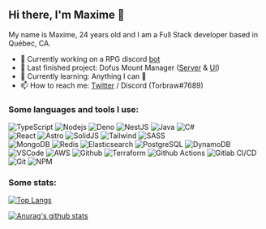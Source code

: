 ## Hi there, I'm Maxime 👋

<!--
**MaxGendron/maxgendron** using https://github.com/anuraghazra/github-readme-stats#top-languages-card
-->

My name is Maxime, 24 years old and I am a Full Stack developer based in Québec, CA. <br/>

- 🚧 Currently working on a RPG discord [bot](https://torbraw.github.io/Dbot-Website/)
- 🔭 Last finished project: Dofus Mount Manager ([Server](https://github.com/Torbraw/mount-manager-server) & [UI](https://github.com/Torbraw/mount-manager-ui))
- 🌱 Currently learning: Anything I can 🎈
- 📫 How to reach me: [Twitter](https://twitter.com/Torbraw) / Discord (Torbraw#7689)

### Some languages and tools I use:
<div>
  <img alt="TypeScript" src="https://img.shields.io/badge/-TypeScript-3178C6?style=for-the-badge&logo=TypeScript&logoColor=white" />
  <img alt="Nodejs" src="https://img.shields.io/badge/-Node.js-339933?style=for-the-badge&logo=Node.js&logoColor=white" />
  <img alt="Deno" src="https://img.shields.io/badge/-Deno-000000?style=for-the-badge&logo=Deno&logoColor=white" />
  <img alt="NestJS" src="https://img.shields.io/badge/-NestJS-E0234E?style=for-the-badge&logo=NestJS&logoColor=white" />
  <img alt="Java" src="https://img.shields.io/badge/-Java-F14C4D?style=for-the-badge&logo=Java&logoColor=white" />
  <img alt="C#" src="https://img.shields.io/badge/-C%23-239120?style=for-the-badge&logo=CSharp&logoColor=white" />
</div>
<div>
  <img alt="React" src="https://img.shields.io/badge/-React-38d0fa?style=for-the-badge&logo=React&logoColor=white" />
  <img alt="Astro" src="https://img.shields.io/badge/-Astro-FF5D01?style=for-the-badge&logo=Astro&logoColor=white" />
  <img alt="SolidJS" src="https://img.shields.io/badge/-Solid-2C4F7C?style=for-the-badge&logo=Solid&logoColor=white" />
  <img alt="Tailwind" src="https://img.shields.io/badge/-Tailwind-06B6D4?style=for-the-badge&logo=Tailwind+CSS&logoColor=white" />
  <img alt="SASS" src="https://img.shields.io/badge/-SASS-CC6699?style=for-the-badge&logo=Sass&logoColor=white" />
</div>
<div>
  <img alt="MongoDB" src="https://img.shields.io/badge/-MongoDB-47A248?style=for-the-badge&logo=MongoDB&logoColor=white" />
  <img alt="Redis" src="https://img.shields.io/badge/-Redis-DC382D?style=for-the-badge&logo=Redis&logoColor=white" />
  <img alt="Elasticsearch" src="https://img.shields.io/badge/-Elasticsearch-005571?style=for-the-badge&logo=Elasticsearch&logoColor=white" />
  <img alt="PostgreSQL" src="https://img.shields.io/badge/-PostgreSQL-4169E1?style=for-the-badge&logo=PostgreSQL&logoColor=white" />
  <img alt="DynamoDB" src="https://img.shields.io/badge/-DynamoDB-4053D6?style=for-the-badge&logo=Amazon+DynamoDB&logoColor=white" />
</div>
<div>
  <img alt="VSCode" src="https://img.shields.io/badge/-VSCode-007ACC?style=for-the-badge&logo=Visual+Studio+Code&logoColor=white" />
  <img alt="AWS" src="https://img.shields.io/badge/-AWS-232F3E?style=for-the-badge&logo=Amazon+AWS&logoColor=white" />
  <img alt="Github" src="https://img.shields.io/badge/-Github-000000?style=for-the-badge&logo=Github&logoColor=white" />
  <img alt="Terraform" src="https://img.shields.io/badge/-Terraform-7B42BC?style=for-the-badge&logo=Terraform&logoColor=white" />
  <img alt="Github Actions" src="https://img.shields.io/badge/-Github_Actions-000000?style=for-the-badge&logo=Github&logoColor=white" />
  <img alt="Gitlab CI/CD" src="https://img.shields.io/badge/-Gitlab_CI/CD-FC6D26?style=for-the-badge&logo=Gitlab&logoColor=white" />
  <img alt="Git" src="https://img.shields.io/badge/-Git-F05032?style=for-the-badge&logo=Git&logoColor=white" />
  <img alt="NPM" src="https://img.shields.io/badge/-npm-CB3837?style=for-the-badge&logo=npm&logoColor=white" />
</div>

### Some stats:
  
[![Top Langs](https://github-readme-stats.vercel.app/api/top-langs/?username=torbraw&layout=compact&theme=onedark)](https://github.com/anuraghazra/github-readme-stats)

[![Anurag's github stats](https://github-readme-stats.vercel.app/api?username=torbraw&count_private=true&show_icons=true=&theme=onedark)](https://github.com/anuraghazra/github-readme-stats)
